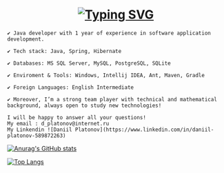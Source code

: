 <!--
**DaniilPLatonov/DaniilPLatonov** is a ✨ _special_ ✨ repository because its `README.md` (this file) appears on your GitHub profile.

Here are some ideas to get you started:

- 🔭 I’m currently working on ...
- 🌱 I’m currently learning ...
- 👯 I’m looking to collaborate on ...
- 🤔 I’m looking for help with ...
- 💬 Ask me about ...
- 📫 How to reach me: ...
- 😄 Pronouns: ...
- ⚡ Fun fact: ...
-->

<h1 align="center"><a href="https://git.io/typing-svg"><img src="https://readme-typing-svg.demolab.com?font=Fira+Code&size=24&pause=1000&color=000000&width=435&lines=Hi+there%2C+I'm+Daniil" alt="Typing SVG" /></a> 
</h1>

    ✔️ Java developer with 1 year of experience in software application development. 

    ✔️ Tech stack: Java, Spring, Hibernate

    ✔️ Databases: MS SQL Server, MySQL, PostgreSQL, SQLite
    
    ✔️ Enviroment & Tools: Windows, Intellij IDEA, Ant, Maven, Gradle
    
    ✔️ Foreign Languages: English Intermediate

    ✔️ Moreover, I’m a strong team player with technical and mathematical background, always open to study new technologies!

    I will be happy to answer all your questions! 
    My email : d_platonov@internet.ru
    My Linkendin ![Daniil Platonov](https://www.linkedin.com/in/daniil-platonov-589872263)
    

   
[![Anurag's GitHub stats](https://github-readme-stats.vercel.app/api?username=DaniilPlatonov&show_icons=true&include_all_commits=true&count_private=true&hide=issues)](https://github.com/anuraghazra/github-readme-stats)

[![Top Langs](https://github-readme-stats.vercel.app/api/top-langs/?username=DaniilPLatonov&langs_count=8&layout=compact)](https://github.com/anuraghazra/github-readme-stats)



